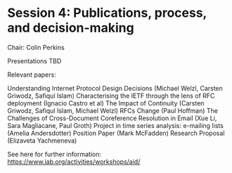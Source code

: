 # Session 4: Publications, process, and decision-making

Chair: Colin Perkins 

Presentations TBD

Relevant papers:

Understanding Internet Protocol Design Decisions (Michael Welzl, Carsten Griwodz, Safiqul Islam)
Characterising the IETF through the lens of RFC deployment (Ignacio Castro et al)
The Impact of Continuity (Carsten Griwodz, Safiqul Islam, Michael Welzl)
RFCs Change (Paul Hoffman)
The Challenges of Cross-Document Coreference Resolution in Email (Xue Li, Sara Magliacane, Paul Groth)
Project in time series analysis: e-mailing lists (Amelia Andersdotter)
Position Paper (Mark McFadden)
Research Proposal (Elizaveta Yachmeneva)


See here for further information: https://www.iab.org/activities/workshops/aid/
